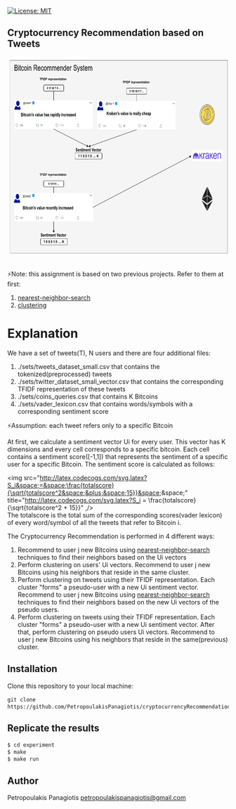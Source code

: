 [![License: MIT](https://img.shields.io/badge/License-MIT-yellow.svg)](https://opensource.org/licenses/MIT)
## Cryptocurrency Recommendation based on Tweets
<p align="center">
<img src="recommender.png" width="720px" height="450px"> <br /> <br />
</p>

:zap:Note: this assignment is based on two previous projects. Refer to them at first: 
1. [nearest-neighbor-search](https://github.com/PetropoulakisPanagiotis/nearest-neighbor-search)
2. [clustering](https://github.com/PetropoulakisPanagiotis/clustering)

# Explanation 
We have a set of tweets(T), N users and there are four additional files:
1. ./sets/tweets_dataset_small.csv that contains the tokenized(preprocessed) tweets
2. ./sets/twitter_dataset_small_vector.csv that contains the corresponding TFIDF representation of these tweets
3. ./sets/coins_queries.csv that contains K Bitcoins
4. ./sets/vader_lexicon.csv that contains words/symbols with a corresponding sentiment score<br/>

:zap:Assumption: each tweet refers only to a specific Bitcoin

At first, we calculate a sentiment vector Ui for every user. This vector has K dimensions and every cell corresponds to a specific bitcoin. Each cell contains a sentiment score([-1,1]) that represents the sentiment of a specific user for a specific Bitcoin. The sentiment score is calculated as follows: <br />

<img src="http://latex.codecogs.com/svg.latex?S_i&space;=&space;\frac{totalscore}{\sqrt{totalscore^2&space;&plus;&space;15}}&space;&space;" title="http://latex.codecogs.com/svg.latex?S_i = \frac{totalscore}{\sqrt{totalscore^2 + 15}}" ,/><br /> 
The totalscore is the total sum of the corresponding scores(vader lexicon) of every word/symbol of all the tweets that refer to Bitcoin i.

The Cryptocurrency Recommendation is performed in 4 different ways:
1. Recommend to user j new Bitcoins using [nearest-neighbor-search](https://github.com/PetropoulakisPanagiotis/nearest-neighbor-search) techniques to find their neighbors based on the Ui vectors
2. Perform clustering on users' Ui vectors. Recommend to user j new Bitcoins using his neighbors that reside in the same cluster.
3. Perform clustering on tweets using their TFIDF representation. Each cluster "forms" a pseudo-user with a new Ui sentiment vector. Recommend to user j new Bitcoins using [nearest-neighbor-search](https://github.com/PetropoulakisPanagiotis/nearest-neighbor-search) techniques to find their neighbors based on the new Ui vectors of the pseudo users.
4. Perform clustering on tweets using their TFIDF representation. Each cluster "forms" a pseudo-user with a new Ui sentiment vector. After that, perform clustering on pseudo users Ui vectors. Recommend to user j new Bitcoins using his neighbors that reside in the same(previous) cluster. 

## Installation
Clone this repository to your local machine: 
```
git clone https://github.com/PetropoulakisPanagiotis/cryptocurrencyRecommendation.git
```

## Replicate the results 
```
$ cd experiment
$ make
$ make run
```

## Author
Petropoulakis Panagiotis petropoulakispanagiotis@gmail.com
